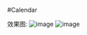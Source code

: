 #Calendar

效果图:
![image](https://github.com/xiaojianglaile/Calendar/blob/master/raw/1.png)
![image](https://github.com/xiaojianglaile/Calendar/blob/master/raw/2.png)